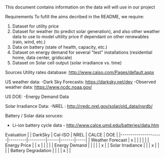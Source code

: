 This document contains information on the data will will use in our project

Requirements
To fufill the aims decribed in the README, we require:
1. Dataset for utility price
2. Dataset for weather (to predict solar generation), and also other weather data to use to model ultility price if dependant on other renewables (rain, wind, etc.)
3. Data on battery (state of health, capacity, etc.)
4. Dataset on energy demand for several "test" installations (residential home, data center, gridscale)
5. Dataset on Solar cell output (solar irradiance vs. time)

Sources
Utility rates database: http://www.caiso.com/Pages/default.aspx

US weather data:
-Dark Sky Forecasts: https://darksky.net/dev
-Observed weather data: https://www.ncdc.noaa.gov/

US DOE:
-Energy Demand Data

Solar Irradiance Data:
-NREL : http://rredc.nrel.gov/solar/old_data/nsrdb/

Battery / Solar data soruces:
- Li-ion battery cycle data - http://www.calce.umd.edu/batteries/data.htm



Evaluation
|                     | DarkSky | Cal-ISO | NREL | CALCE | DOE |
|---------------------|---------|---------|------|-------|-----|
| Weather Forecast    |    x    |         |      |       |     |
| Energy Price        |         |    x    |      |       |     |
| Energy Demand       |         |         |      |       |  x  |
| Solar Irradiance    |         |         |   x  |       |     |
| Battery Degradation |         |         |      |   x   |     |


